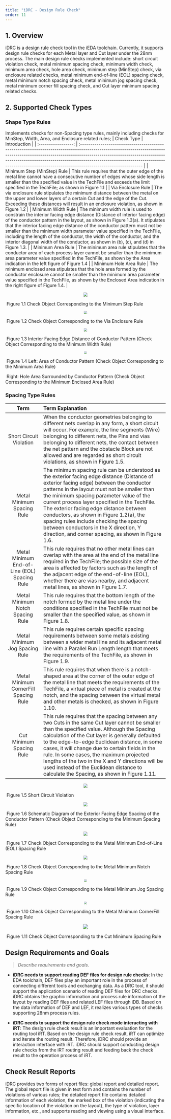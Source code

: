 ```yaml
---
title: "iDRC - Design Rule Check"
order: 11
---
```


## 1. Overview

iDRC is a design rule check tool in the iEDA toolchain. Currently, it supports design rule checks for each Metal layer and Cut layer under the 28nm process. The main design rule checks implemented include: short circuit violation check, metal minimum spacing check, minimum width check, minimum area check, hole area check, minimum step (MinStep) check, via enclosure related checks, metal minimum end-of-line (EOL) spacing check, metal minimum notch spacing check, metal minimum jog spacing check, metal minimum corner fill spacing check, and Cut layer minimum spacing related checks.

## 2. Supported Check Types
### Shape Type Rules
Implements checks for non-Spacing type rules, mainly including checks for MinStep, Width, Area, and Enclosure related rules;
| Check Type | Introduction                                                                                                                                                                                                                                                                                                                                           |
| :-----------------: | :------------------------------------------------------------------------------------------------------------------------------------------------------------------------------------------------------------------------------------------------------------------------------------------------------------------------------------------------------ |
| Minimum Step (MinStep) Rule | This rule requires that the outer edge of the metal line cannot have a consecutive number of edges whose side length is smaller than the specified value in the TechFile and exceeds the limit specified in the TechFile; as shown in Figure 1.1 |
| Via Enclosure Rule | The via enclosure rule stipulates the minimum distance between the metal on the upper and lower layers of a certain Cut and the edge of the Cut. Exceeding these distances will result in an enclosure violation, as shown in Figure 1.2 |
| Minimum Width Rule | The minimum width rule is used to constrain the interior facing edge distance (Distance of interior facing edge) of the conductor pattern in the layout, as shown in Figure 1.3(a). It stipulates that the interior facing edge distance of the conductor pattern must not be smaller than the minimum width parameter value specified in the TechFile, including the length of the conductor, the width of the conductor, and the interior diagonal width of the conductor, as shown in (b), (c), and (d) in Figure 1.3. |
| Minimum Area Rule | The minimum area rule stipulates that the conductor area of each process layer cannot be smaller than the minimum area parameter value specified in the TechFile, as shown by the Area indication in the left figure of Figure 1.4 |
| Minimum Hole Area Rule | The minimum enclosed area stipulates that the hole area formed by the conductor enclosure cannot be smaller than the minimum area parameter value specified in the TechFile, as shown by the Enclosed Area indication in the right figure of Figure 1.4. |


<center><img src="/res/images/tools/tool/idrc/minstep.png" style="zoom:80%;" /></center>

​                                               Figure 1.1 Check Object Corresponding to the Minimum Step Rule

<center><img src="/res/images/tools/tool/idrc/enclosure.png" style="zoom:60%;" /></center>

​                                               Figure 1.2 Check Object Corresponding to the Via Enclosure Rule

<center><img src="/res/images/tools/tool/idrc/fig1.3.png" style="zoom:60%;" /></center>

​                                               Figure 1.3 Interior Facing Edge Distance of Conductor Pattern (Check Object Corresponding to the Minimum Width Rule)

<center><img src="/res/images/tools/tool/idrc/fig1.4.png" style="zoom:50%;" /></center>

​                                               Figure 1.4 Left: Area of Conductor Pattern (Check Object Corresponding to the Minimum Area Rule)

​                                                         Right: Hole Area Surrounded by Conductor Pattern (Check Object Corresponding to the Minimum Enclosed Area Rule)

### Spacing Type Rules
| Term | Term Explanation                                                                                                                                                                                                                                                                                                                                                     |
| :-----------------: | :------------------------------------------------------------------------------------------------------------------------------------------------------------------------------------------------------------------------------------------------------------------------------------------------------------------------------------------------------ |
| Short Circuit Violation | When the conductor geometries belonging to different nets overlap in any form, a short circuit will occur. For example, the line segments (Wire) belonging to different nets, the Pins and vias belonging to different nets, the contact between the net pattern and the obstacle Block are not allowed and are regarded as short circuit violations, as shown in Figure 1.5. |
| Metal Minimum Spacing Rule | The minimum spacing rule can be understood as the exterior facing edge distance (Distance of exterior facing edge) between the conductor patterns in the layout must not be smaller than the minimum spacing parameter value of the current process layer specified in the TechFile. The exterior facing edge distance between conductors, as shown in Figure 1.2(a), the spacing rules include checking the spacing between conductors in the X direction, Y direction, and corner spacing, as shown in Figure 1.6. |
| Metal Minimum End-of-Line (EOL) Spacing Rule | This rule requires that no other metal lines can overlap with the area at the end of the metal line required in the TechFile; the possible size of the area is affected by factors such as the length of the adjacent edge of the end-of-line (EOL), whether there are vias nearby, and adjacent metal lines, as shown in Figure 1.7. |
| Metal Minimum Notch Spacing Rule | This rule requires that the bottom length of the notch formed by the metal line under the conditions specified in the TechFile must not be smaller than the specified value, as shown in Figure 1.8. |
| Metal Minimum Jog Spacing Rule | This rule requires certain specific spacing requirements between some metals existing between a wider metal line and its adjacent metal line with a Parallel Run Length length that meets the requirements of the TechFile, as shown in Figure 1.9. |
| Metal Minimum CornerFill Spacing Rule | This rule requires that when there is a notch-shaped area at the corner of the outer edge of the metal line that meets the requirements of the TechFile, a virtual piece of metal is created at the notch, and the spacing between the virtual metal and other metals is checked, as shown in Figure 1.10. |
| Cut Minimum Spacing Rule | This rule requires that the spacing between any two Cuts in the same Cut layer cannot be smaller than the specified value. Although the Spacing calculation of the Cut layer is generally defaulted to the edge-to-edge Euclidean distance, in some cases, it will change due to certain fields in the rule. In some cases, the maximum projected lengths of the two in the X and Y directions will be used instead of the Euclidean distance to calculate the Spacing, as shown in Figure 1.11. |

<center><img src="/res/images/tools/tool/idrc/fig1.1.png" style="zoom:80%;" /></center>

​                                               Figure 1.5 Short Circuit Violation

<center><img src="/res/images/tools/tool/idrc/fig1.2.png" style="zoom:80%;" /></center>

​                                               Figure 1.6 Schematic Diagram of the Exterior Facing Edge Spacing of the Conductor Pattern (Check Object Corresponding to the Minimum Spacing Rule)

<center><img src="/res/images/tools/tool/idrc/EOL.png" style="zoom:80%;" /></center>

​                                               Figure 1.7 Check Object Corresponding to the Metal Minimum End-of-Line (EOL) Spacing Rule

<center><img src="/res/images/tools/tool/idrc/notch.png" style="zoom:80%;" /></center>

​                                               Figure 1.8 Check Object Corresponding to the Metal Minimum Notch Spacing Rule

<center><img src="/res/images/tools/tool/idrc/jog.png" style="zoom:50%;" /></center>

​                                               Figure 1.9 Check Object Corresponding to the Metal Minimum Jog Spacing Rule

<center><img src="/res/images/tools/tool/idrc/corner_fill.png" style="zoom:50%;" /></center>

​                                               Figure 1.10 Check Object Corresponding to the Metal Minimum CornerFill Spacing Rule

<center><img src="/res/images/tools/tool/idrc/cut_spacing.png" style="zoom:100%;" /></center>

​                                               Figure 1.11 Check Object Corresponding to the Cut Minimum Spacing Rule

## Design Requirements and Goals

> *Describe requirements and goals.*

* **iDRC needs to support reading DEF files for design rule checks**: In the EDA toolchain, DEF files play an important role in the process of connecting different tools and exchanging data. As a DRC tool, it should support the application scenario of reading DEF files for DRC checks. iDRC obtains the graphic information and process rule information of the layout by reading DEF files and related LEF files through iDB. Based on the data information of DEF and LEF, it realizes various types of checks supporting 28nm process rules.

* **iDRC needs to support the design rule check mode interacting with iRT**: The design rule check result is an important evaluation for the routing tool iRT. Based on the design rule check result, iRT can optimize and iterate the routing result. Therefore, iDRC should provide an interaction interface with iRT. iDRC should support conducting design rule checks from the iRT routing result and feeding back the check result to the operation process of iRT.

## Check Result Reports
iDRC provides two forms of report files: global report and detailed report. The global report file is given in text form and contains the number of violations of various rules; the detailed report file contains detailed information of each violation, the marked box of the violation (indicating the specific location of the violation on the layout), the type of violation, layer information, etc., and supports reading and viewing using a visual interface.